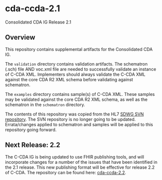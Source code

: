 # cda-ccda-2.1
Consolidated CDA IG Release 2.1

## Overview
This repository contains supplemental artifacts for the Consolidated CDA IG.

The `validation` directory contains validation artifacts. The schematron (.sch) file AND voc.xml file are needed to successfully validate an instance of C-CDA XML. Implementers should always validate the C-CDA XML against the core CDA R2 XML schema before validating against schematron.

The `examples` directory contains sample(s) of C-CDA XML. These samples may be validated against the core CDA R2 XML schema, as well as the schematron in the `schematron` directory.

The contents of this repository was copied from the HL7 [SDWG SVN repository](https://gforge.hl7.org/svn/strucdoc/trunk/C-CDAR2.1/). The SVN repository is no longer going to be updated. Errata/changes applied to schematron and samples will be applied to this repository going forward.

## Next Release: 2.2
The C-CDA IG is being updated to use FHIR publishing tools, and will incorporate changes for a number of the issues that have been identified in the 2.1 release. This new publishing format will be effective for release 2.2 of C-CDA. The repository can be found here: [cda-ccda-2.2](https://github.com/HL7/cda-ccda-2.2).
